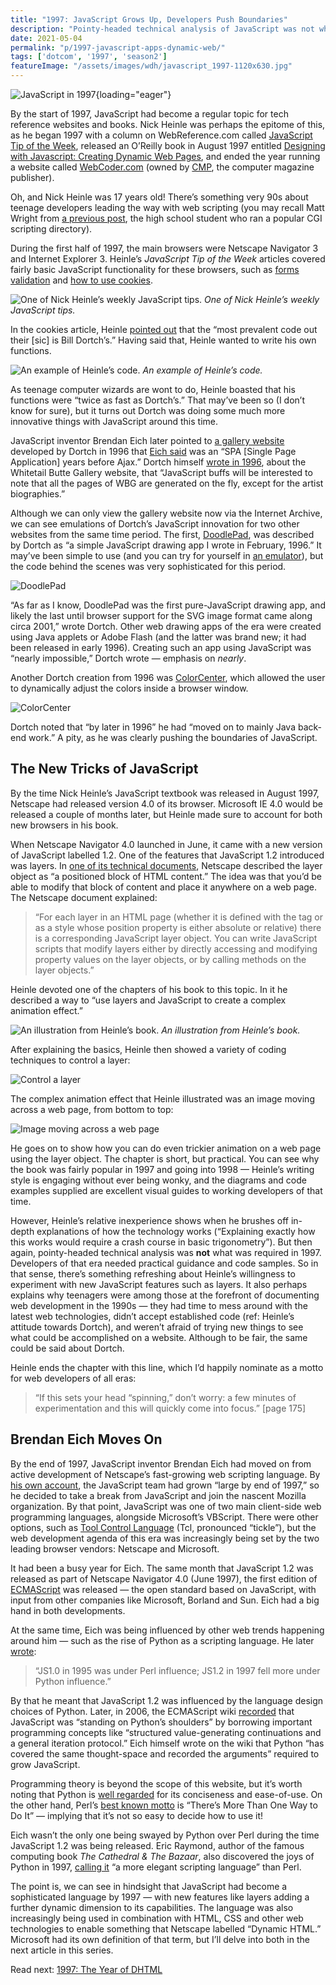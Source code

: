 ```yaml
---
title: "1997: JavaScript Grows Up, Developers Push Boundaries"
description: "Pointy-headed technical analysis of JavaScript was not what was required in 1997. Developers of that era needed practical guidance and code samples. Also, Brendan Eich moves on from Netscape."
date: 2021-05-04
permalink: "p/1997-javascript-apps-dynamic-web/"
tags: ['dotcom', '1997', 'season2']
featureImage: "/assets/images/wdh/javascript_1997-1120x630.jpg"
---
```


![JavaScript in 1997](/assets/images/wdh/javascript_1997-1120x630.jpg){loading="eager"}

By the start of 1997, JavaScript had become a regular topic for tech reference websites and books. Nick Heinle was perhaps the epitome of this, as he began 1997 with a column on WebReference.com called [JavaScript Tip of the Week](https://web.archive.org/web/19970405160934/http://www.webreference.com/javascript/), released an O’Reilly book in August 1997 entitled [Designing with Javascript: Creating Dynamic Web Pages](https://web.archive.org/web/19970728132057/http://www.ora.com/catalog/designjs/), and ended the year running a website called [WebCoder.com](https://web.archive.org/web/19990127181404/http://www.webcoder.com/about.html) (owned by [CMP](https://www.referenceforbusiness.com/history2/1/CMP-Media-Inc.html), the computer magazine publisher).

Oh, and Nick Heinle was 17 years old! There’s something very 90s about teenage developers leading the way with web scripting (you may recall Matt Wright from [a previous post](/p/1993-cgi-scripts-and-early-server-side-web-programming/), the high school student who ran a popular CGI scripting directory).

During the first half of 1997, the main browsers were Netscape Navigator 3 and Internet Explorer 3. Heinle’s _JavaScript Tip of the Week_ articles covered fairly basic JavaScript functionality for these browsers, such as [forms validation](https://web.archive.org/web/19970606034111/http://www.webreference.com/javascript/960909/index.html) and [how to use cookies](https://web.archive.org/web/19970606033926/http://www.webreference.com/javascript/961125/index.html).

![One of Nick Heinle’s weekly JavaScript tips.](/assets/images/wdh/JTotW_96-1024x737.jpg)
*One of Nick Heinle’s weekly JavaScript tips.*

In the cookies article, Heinle [pointed out](https://web.archive.org/web/19970606051455/http://www.webreference.com/javascript/961125/part01.html) that the “most prevalent code out their \[sic\] is Bill Dortch’s.” Having said that, Heinle wanted to write his own functions.

![An example of Heinle’s code.](/assets/images/wdh/Screen-Shot-2021-04-30-at-3.58.04-PM-1024x158.png)
*An example of Heinle’s code.*

As teenage computer wizards are wont to do, Heinle boasted that his functions were “twice as fast as Dortch’s.” That may’ve been so (I don’t know for sure), but it turns out Dortch was doing some much more innovative things with JavaScript around this time.

JavaScript inventor Brendan Eich later pointed to [a gallery website](https://web.archive.org/web/19970414102538/http://whitetailbutte.com/) developed by Dortch in 1996 that [Eich said](https://twitter.com/BrendanEich/status/1117201590476083200) was an “SPA \[Single Page Application\] years before Ajax.” Dortch himself [wrote in 1996](https://web.archive.org/web/19970415130400/http://www.hidaho.com/colorcenter/), about the Whitetail Butte Gallery website, that “JavaScript buffs will be interested to note that all the pages of WBG are generated on the fly, except for the artist biographies.”

Although we can only view the gallery website now via the Internet Archive, we can see emulations of Dortch’s JavaScript innovation for two other websites from the same time period. The first, [DoodlePad](https://billdortch.site/doodlepad/index.html), was described by Dortch as “a simple JavaScript drawing app I wrote in February, 1996.” It may’ve been simple to use (and you can try for yourself in [an emulator](https://billdortch.site/doodlepad/DoodlePad-2019.html)), but the code behind the scenes was very sophisticated for this period.

![DoodlePad](/assets/images/wdh/Screen-Shot-2021-04-30-at-4.11.20-PM-1024x474.png)

“As far as I know, DoodlePad was the first pure-JavaScript drawing app, and likely the last until browser support for the SVG image format came along circa 2001,” wrote Dortch. Other web drawing apps of the era were created using Java applets or Adobe Flash (and the latter was brand new; it had been released in early 1996). Creating such an app using JavaScript was “nearly impossible,” Dortch wrote — emphasis on _nearly_.

Another Dortch creation from 1996 was [ColorCenter](http://sooliman.jove.prohosting.com/hidaho/ColorCenter.html), which allowed the user to dynamically adjust the colors inside a browser window.

![ColorCenter](/assets/images/wdh/colorcenter_96-1024x564.jpg)

Dortch noted that “by later in 1996” he had “moved on to mainly Java back-end work.” A pity, as he was clearly pushing the boundaries of JavaScript.

The New Tricks of JavaScript
----------------------------

By the time Nick Heinle’s JavaScript textbook was released in August 1997, Netscape had released version 4.0 of its browser. Microsoft IE 4.0 would be released a couple of months later, but Heinle made sure to account for both new browsers in his book.

When Netscape Navigator 4.0 launched in June, it came with a new version of JavaScript labelled 1.2. One of the features that JavaScript 1.2 introduced was layers. In [one of its technical documents](http://web.archive.org/web/19971015223701/http://developer.netscape.com/library/documentation/communicator/dynhtml/index.htm), Netscape described the layer object as “a positioned block of HTML content.” The idea was that you’d be able to modify that block of content and place it anywhere on a web page. The Netscape document explained:

> “For each layer in an HTML page (whether it is defined with the tag or as a style whose position property is either absolute or relative) there is a corresponding JavaScript layer object. You can write JavaScript scripts that modify layers either by directly accessing and modifying property values on the layer objects, or by calling methods on the layer objects.”

Heinle devoted one of the chapters of his book to this topic. In it he described a way to “use layers and JavaScript to create a complex animation effect.”

![An illustration from Heinle’s book.](/assets/images/wdh/heinle_layers1-1024x688.jpg)
*An illustration from Heinle’s book.*

After explaining the basics, Heinle then showed a variety of coding techniques to control a layer:

![Control a layer](/assets/images/wdh/heinle_layers2-1024x904.jpg)

The complex animation effect that Heinle illustrated was an image moving across a web page, from bottom to top:

![Image moving across a web page](/assets/images/wdh/heinle_layers3-1024x374.jpg)

He goes on to show how you can do even trickier animation on a web page using the layer object. The chapter is short, but practical. You can see why the book was fairly popular in 1997 and going into 1998 — Heinle’s writing style is engaging without ever being wonky, and the diagrams and code examples supplied are excellent visual guides to working developers of that time.

However, Heinle’s relative inexperience shows when he brushes off in-depth explanations of how the technology works (“Explaining exactly how this works would require a crash course in basic trigonometry”). But then again, pointy-headed technical analysis was **not** what was required in 1997. Developers of that era needed practical guidance and code samples. So in that sense, there’s something refreshing about Heinle’s willingness to experiment with new JavaScript features such as layers. It also perhaps explains why teenagers were among those at the forefront of documenting web development in the 1990s — they had time to mess around with the latest web technologies, didn’t accept established code (ref: Heinle’s attitude towards Dortch), and weren’t afraid of trying new things to see what could be accomplished on a website. Although to be fair, the same could be said about Dortch.

Heinle ends the chapter with this line, which I’d happily nominate as a motto for web developers of all eras:

> “If this sets your head “spinning,” don’t worry: a few minutes of experimentation and this will quickly come into focus.” \[page 175\]

Brendan Eich Moves On
---------------------

By the end of 1997, JavaScript inventor Brendan Eich had moved on from active development of Netscape’s fast-growing web scripting language. By [his own account](https://brendaneich.com/2011/06/new-javascript-engine-module-owner/), the JavaScript team had grown “large by end of 1997,” so he decided to take a break from JavaScript and join the nascent Mozilla organization. By that point, JavaScript was one of two main client-side web programming languages, alongside Microsoft’s VBScript. There were other options, such as [Tool Control Language](https://people.apache.org/~jim/NewArchitect/webtech/1997/12/junk/index.html) (Tcl, pronounced “tickle”), but the web development agenda of this era was increasingly being set by the two leading browser vendors: Netscape and Microsoft.

It had been a busy year for Eich. The same month that JavaScript 1.2 was released as part of Netscape Navigator 4.0 (June 1997), the first edition of [ECMAScript](https://www.ecma-international.org/publications-and-standards/standards/ecma-262/) was released — the open standard based on JavaScript, with input from other companies like Microsoft, Borland and Sun. Eich had a big hand in both developments.

At the same time, Eich was being influenced by other web trends happening around him — such as the rise of Python as a scripting language. He later [wrote](https://twitter.com/BrendanEich/status/881996154115837952):

> “JS1.0 in 1995 was under Perl influence; JS1.2 in 1997 fell more under Python influence.”

By that he meant that JavaScript 1.2 was influenced by the language design choices of Python. Later, in 2006, the ECMAScript wiki [recorded](https://web.archive.org/web/20071108233813/http://wiki.ecmascript.org/doku.php?id=discussion:iterators_and_generators#iterators_and_generators) that JavaScript was “standing on Python’s shoulders” by borrowing important programming concepts like “structured value-generating continuations and a general iteration protocol.” Eich himself wrote on the wiki that Python “has covered the same thought-space and recorded the arguments” required to grow JavaScript.

Programming theory is beyond the scope of this website, but it’s worth noting that Python is [well regarded](https://www.geeksforgeeks.org/perl-vs-python/) for its conciseness and ease-of-use. On the other hand, Perl’s [best known motto](https://www.fastcompany.com/3026446/the-fall-of-perl-the-webs-most-promising-language) is “There’s More Than One Way to Do It” — implying that it’s not so easy to decide how to use it!

Eich wasn’t the only one being swayed by Python over Perl during the time JavaScript 1.2 was being released. Eric Raymond, author of the famous computing book _The Cathedral & The Bazaar_, also discovered the joys of Python in 1997, [calling it](https://www.python.org/about/success/esr/) “a more elegant scripting language” than Perl.

The point is, we can see in hindsight that JavaScript had become a sophisticated language by 1997 — with new features like layers adding a further dynamic dimension to its capabilities. The language was also increasingly being used in combination with HTML, CSS and other web technologies to enable something that Netscape labelled “Dynamic HTML.” Microsoft had its own definition of that term, but I’ll delve into both in the next article in this series.



Read next: [1997: The Year of DHTML](/p/1997-the-year-of-dhtml/)